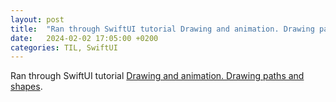 ```yaml
---
layout: post
title:  "Ran through SwiftUI tutorial Drawing and animation. Drawing paths and shapes"
date:   2024-02-02 17:05:00 +0200
categories: TIL, SwiftUI
---
```

Ran through SwiftUI tutorial [Drawing and animation. Drawing paths and shapes](https://developer.apple.com/tutorials/swiftui/drawing-paths-and-shapes).
